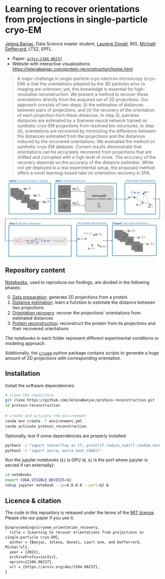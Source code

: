 # Learning to recover orientations from projections in single-particle cryo-EM

[Jelena Banjac](https://jelenabanjac.com), Data Science master student,
[Laurène Donati](https://people.epfl.ch/laurene.donati), BIG,
[Michaël Defferrard](https://deff.ch/), LTS2, EPFL.

* Paper: [`arXiv:2104.06237`](https://arxiv.org/abs/2104.06237)
* Website with interactive visualizations: <https://jelenabanjac.com/protein-reconstruction/home.html>

> A major challenge in single-particle cryo-electron microscopy (cryo-EM) is that the orientations adopted by the 3D particles prior to imaging are unknown; yet, this knowledge is essential for high-resolution reconstruction.
> We present a method to recover these orientations directly from the acquired set of 2D projections.
> Our approach consists of two steps: (i) the estimation of distances between pairs of projections, and (ii) the recovery of the orientation of each projection from these distances.
> In step (i), pairwise distances are estimated by a Siamese neural network trained on synthetic cryo-EM projections from resolved bio-structures.
> In step (ii), orientations are recovered by minimizing the difference between the distances estimated from the projections and the distances induced by the recovered orientations.
> We evaluated the method on synthetic cryo-EM datasets.
> Current results demonstrate that orientations can be accurately recovered from projections that are shifted and corrupted with a high level of noise.
> The accuracy of the recovery depends on the accuracy of the distance estimator.
> While not yet deployed in a real experimental setup, the proposed method offers a novel learning-based take on orientation recovery in SPA.

![two-step method](images/schematic_method_overview-1.jpg)

## Repository content

[Notebooks](./notebooks), used to reproduce our findings, are divided in the following phases:

0. [Data preparation](https://jelenabanjac.com/protein-reconstruction/phase0_intro.html): generate 2D projections from a protein
1. [Distance estimation](https://jelenabanjac.com/protein-reconstruction/phase1_intro.html): learn a function to estimate the distance between two projections
2. [Orientation recovery](https://jelenabanjac.com/protein-reconstruction/phase2_intro.html): recover the projections' orientations from estimated distances
3. [Protein reconstruction](https://jelenabanjac.com/protein-reconstruction/phase3_intro.html): reconstruct the protein from its projections and their recovered orientations

The notebooks in each folder represent different experimental conditions or modeling approach.

Additionally, the [`cryoem`](./cryoem) python package contains scripts to generate a huge amount of 2D projections with corresponding orientation.

## Installation

Install the software dependencies:
```bash
# clone the repository
git clone https://github.com/JelenaBanjac/protein-reconstruction.git
cd protein-reconstruction

# create and activate the environment
conda env create -f environment.yml
conda activate protein_reconstruction
```

Optionally, test if some dependencies are properly installed:
```bash
python3 -c "import tensorflow as tf; print(tf.reduce_sum(tf.random.normal([1000, 1000])))"
python3 -c "import astra; astra.test_CUDA()"
```

Run the jupyter notebooks (`$1` is GPU id, `$2` is the port where jupyter is served if ran externally):
```bash
cd notebooks
export CUDA_VISIBLE_DEVICES=$1
nohup jupyter notebook --ip=0.0.0.0 --port=$2 &
```

## Licence & citation

The code in this repository is released under the terms of the [MIT license](LICENSE).
Please cite our paper if you use it.

```
@inproceedings{cryoem_orientation_recovery,
  title = {Learning to recover orientations from projections in single-particle cryo-EM},
  author = {Banjac, Jelena, Donati, Laur\`ene, and Defferrard, Micha\"el},
  year = {2021},
  archivePrefix={arXiv},
  eprint={2104.06237},
  url = {https://arxiv.org/abs/2104.06237},
}
